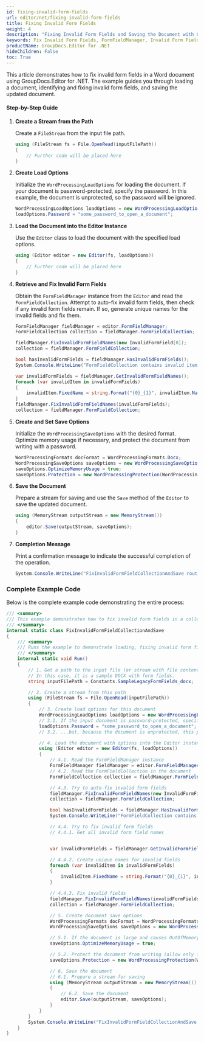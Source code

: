 ```yaml
---
id: fixing-invalid-form-fields
url: editor/net/fixing-invalid-form-fields
title: Fixing Invalid Form Fields
weight: 4
description: "Fixing Invalid Form Fields and Saving the Document with GroupDocs.Editor for .NET"
keywords: Fix Invalid Form Fields, FormFieldManager, Invalid Form Fields, Update Form Fields
productName: GroupDocs.Editor for .NET
hideChildren: False
toc: True
---
```


This article demonstrates how to fix invalid form fields in a Word document using GroupDocs.Editor for .NET. The example guides you through loading a document, identifying and fixing invalid form fields, and saving the updated document.

#### Step-by-Step Guide

1. **Create a Stream from the Path**

   Create a `FileStream` from the input file path.

   ```csharp
   using (FileStream fs = File.OpenRead(inputFilePath))
   {
       // Further code will be placed here
   }
   ```

2. **Create Load Options**

   Initialize the `WordProcessingLoadOptions` for loading the document. If your document is password-protected, specify the password. In this example, the document is unprotected, so the password will be ignored.

   ```csharp
   WordProcessingLoadOptions loadOptions = new WordProcessingLoadOptions();
   loadOptions.Password = "some_password_to_open_a_document";
   ```

3. **Load the Document into the Editor Instance**

   Use the `Editor` class to load the document with the specified load options.

   ```csharp
   using (Editor editor = new Editor(fs, loadOptions))
   {
       // Further code will be placed here
   }
   ```

4. **Retrieve and Fix Invalid Form Fields**

   Obtain the `FormFieldManager` instance from the `Editor` and read the `FormFieldCollection`. Attempt to auto-fix invalid form fields, then check if any invalid form fields remain. If so, generate unique names for the invalid fields and fix them.

   ```csharp
   FormFieldManager fieldManager = editor.FormFieldManager;
   FormFieldCollection collection = fieldManager.FormFieldCollection;

   fieldManager.FixInvalidFormFieldNames(new InvalidFormField[0]);
   collection = fieldManager.FormFieldCollection;

   bool hasInvalidFormFields = fieldManager.HasInvalidFormFields();
   System.Console.WriteLine("FormFieldCollection contains invalid items: {0}", hasInvalidFormFields);

   var invalidFormFields = fieldManager.GetInvalidFormFieldNames();
   foreach (var invalidItem in invalidFormFields)
   {
       invalidItem.FixedName = string.Format("{0}_{1}", invalidItem.Name, Guid.NewGuid());
   }
   fieldManager.FixInvalidFormFieldNames(invalidFormFields);
   collection = fieldManager.FormFieldCollection;
   ```

5. **Create and Set Save Options**

   Initialize the `WordProcessingSaveOptions` with the desired format. Optimize memory usage if necessary, and protect the document from writing with a password.

   ```csharp
   WordProcessingFormats docFormat = WordProcessingFormats.Docx;
   WordProcessingSaveOptions saveOptions = new WordProcessingSaveOptions(docFormat);
   saveOptions.OptimizeMemoryUsage = true;
   saveOptions.Protection = new WordProcessingProtection(WordProcessingProtectionType.AllowOnlyFormFields, "write_password");
   ```

6. **Save the Document**

   Prepare a stream for saving and use the `Save` method of the `Editor` to save the updated document.

   ```csharp
   using (MemoryStream outputStream = new MemoryStream())
   {
       editor.Save(outputStream, saveOptions);
   }
   ```

7. **Completion Message**

   Print a confirmation message to indicate the successful completion of the operation.

   ```csharp
   System.Console.WriteLine("FixInvalidFormFieldCollectionAndSave routine has successfully finished");
   ```

### Complete Example Code

Below is the complete example code demonstrating the entire process:

```csharp
/// <summary>
/// This example demonstrates how to fix invalid form fields in a collection and save the document using GroupDocs.Editor for .NET.
/// </summary>
internal static class FixInvalidFormFieldCollectionAndSave
{
    /// <summary>
    /// Runs the example to demonstrate loading, fixing invalid form fields, and saving a document.
    /// </summary>
    internal static void Run()
    {
        // 1. Get a path to the input file (or stream with file content).
        // In this case, it is a sample DOCX with form fields.
        string inputFilePath = Constants.SampleLegacyFormFields_docx;

        // 2. Create a stream from this path
        using (FileStream fs = File.OpenRead(inputFilePath))
        {
            // 3. Create load options for this document
            WordProcessingLoadOptions loadOptions = new WordProcessingLoadOptions();
            // 3.1. If the input document is password-protected, specify the password for its opening...
            loadOptions.Password = "some_password_to_open_a_document";
            // 3.2. ...but, because the document is unprotected, this password will be ignored

            // 4. Load the document with options into the Editor instance
            using (Editor editor = new Editor(fs, loadOptions))
            {
                // 4.1. Read the FormFieldManager instance
                FormFieldManager fieldManager = editor.FormFieldManager;
                // 4.2. Read the FormFieldCollection in the document
                FormFieldCollection collection = fieldManager.FormFieldCollection;

                // 4.3. Try to auto-fix invalid form fields
                fieldManager.FixInvalidFormFieldNames(new InvalidFormField[0]);
                collection = fieldManager.FormFieldCollection;

                bool hasInvalidFormFields = fieldManager.HasInvalidFormFields();
                System.Console.WriteLine("FormFieldCollection contains invalid items: {0}", hasInvalidFormFields);

                // 4.4. Try to fix invalid form fields
                // 4.4.1. Get all invalid form field names


                var invalidFormFields = fieldManager.GetInvalidFormFieldNames();

                // 4.4.2. Create unique names for invalid fields
                foreach (var invalidItem in invalidFormFields)
                {
                    invalidItem.FixedName = string.Format("{0}_{1}", invalidItem.Name, Guid.NewGuid());
                }

                // 4.4.3. Fix invalid fields
                fieldManager.FixInvalidFormFieldNames(invalidFormFields);
                collection = fieldManager.FormFieldCollection;

                // 5. Create document save options
                WordProcessingFormats docFormat = WordProcessingFormats.Docx;
                WordProcessingSaveOptions saveOptions = new WordProcessingSaveOptions(docFormat);

                // 5.1. If the document is large and causes OutOfMemoryException, set the memory optimization option
                saveOptions.OptimizeMemoryUsage = true;

                // 5.2. Protect the document from writing (allow only form fields) with a password
                saveOptions.Protection = new WordProcessingProtection(WordProcessingProtectionType.AllowOnlyFormFields, "write_password");

                // 6. Save the document
                // 6.1. Prepare a stream for saving
                using (MemoryStream outputStream = new MemoryStream())
                {
                    // 6.2. Save the document
                    editor.Save(outputStream, saveOptions);
                }
            }
        }
        System.Console.WriteLine("FixInvalidFormFieldCollectionAndSave routine has successfully finished");
    }
}
```

